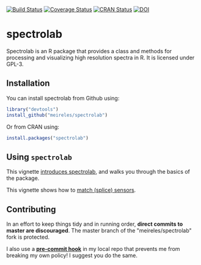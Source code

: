 [![Build Status](https://travis-ci.org/meireles/spectrolab.svg?branch=master)](https://travis-ci.org/meireles/spectrolab)
[![Coverage Status](https://coveralls.io/repos/github/meireles/spectrolab/badge.svg?branch=master)](https://coveralls.io/github/meireles/spectrolab?branch=master)
[![CRAN Status](https://www.r-pkg.org/badges/version/spectrolab)](https://cran.r-project.org/package=spectrolab)
[![DOI](https://zenodo.org/badge/73844175.svg)](https://zenodo.org/badge/latestdoi/73844175)

# spectrolab

Spectrolab is an R package that provides a class and methods for processing and visualizing high resolution spectra in R. It is licensed under GPL-3.

## Installation

You can install spectrolab from Github using:

```R
library("devtools")
install_github("meireles/spectrolab")
```

Or from CRAN using:

```R
install.packages("spectrolab")
```

## Using `spectrolab`

This vignette [introduces spectrolab](https://github.com/meireles/spectrolab/blob/master/vignettes/introduction_to_spectrolab.pdf), and walks you through the basics of the package.

This vignette shows how to [match (splice) sensors](https://github.com/meireles/spectrolab/blob/master/vignettes/match_sensors.pdf).


## Contributing

In an effort to keep things tidy and in running order, __direct commits to master are discouraged__. The master branch of the "meireles/spectrolab" fork is protected.

I also use a [__pre-commit hook__](https://stackoverflow.com/questions/40462111/git-prevent-commits-in-master-branch) in my local repo that prevents me from breaking my own policy! I suggest you do the same.
